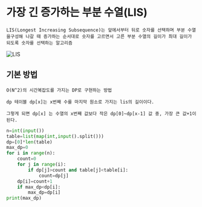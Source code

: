 # 가장 긴 증가하는 부분 수열(LIS)

    LIS(Longest Increasing Subsequence)는 앞에서부터 뒤로 숫자를 선택하며 부분 수열을구성해 나갈 때 증가하는 순서대로 숫자를 고르면서 고른 부분 수열의 길이가 최대 길이가 되도록 숫자를 선택하는 알고리즘

![LIS](https://t1.daumcdn.net/cfile/tistory/217AA83B5888A4B936)

## 기본 방법

    O(N^2)의 시간복잡도를 가지는 DP로 구현하는 방법

    dp 테이블 dp[x]는 x번째 수를 마지막 원소로 가지는 lis의 길이이다.

    그렇게 되면 dp[x] 는 수열의 x번째 값보다 작은 dp[0]~dp[x-1] 값 중, 가장 큰 값+1이 된다.

```python
n=int(input())
table=list(map(int,input().split()))
dp=[0]*len(table)
max_dp=0
for i in range(n):
    count=0
    for j in range(i):
        if dp[j]>count and table[j]<table[i]:
            count=dp[j]
    dp[i]=count+1
    if max_dp<dp[i]:
        max_dp=dp[i]
print(max_dp)
```